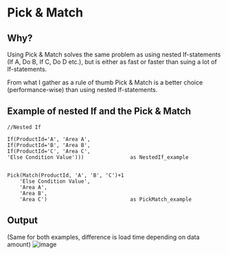 # Pick & Match

## Why?
Using Pick & Match solves the same problem as using nested If-statements (If A, Do B, If C, Do D etc.), but is either as fast or faster than suing a lot of If-statements.

From what I gather as a rule of thumb Pick & Match is a better choice (performance-wise) than using nested If-statements.

## Example of nested If and the Pick & Match

```
//Nested If

If(ProductId='A', 'Area A',
If(ProductId='B', 'Area B',
If(ProductId='C', 'Area C',
'Else Condition Value')))               as NestedIf_example


Pick(Match(ProductId, 'A', 'B', 'C')+1
    'Else Condition Value',
    'Area A',
    'Area B',
    'Area C')                           as PickMatch_example

```

## Output
(Same for both examples, difference is load time depending on data amount)
![image](https://github.com/xGregoriusx/BI-in-practice/assets/139049888/3c6ca252-9c1b-495f-a740-41b9df7abdd5)
